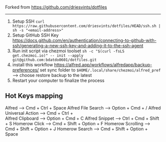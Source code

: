 Forked from https://github.com/driesvints/dotfiles

---

1. Setup SSH `curl https://raw.githubusercontent.com/driesvints/dotfiles/HEAD/ssh.sh | sh -s "<email-address>"`
2. Setup GitHub SSH Key https://docs.github.com/en/authentication/connecting-to-github-with-ssh/generating-a-new-ssh-key-and-adding-it-to-the-ssh-agent
3. Run init script via chezmoi toolset `sh -c "$(curl -fsLS get.chezmoi.io)" -- init --apply git@github.com:bdatdo0601/dotfiles.git`
4. install this workflow https://alfred.app/workflows/alfredapp/backup-preferences/ set sync folder to `$HOME/.local/share/chezmoi/alfred_pref` --> choose restore backup to the latest 
5. Restart your computer to finalize the process

## Hot Keys mapping

Alfred --> Cmd + Ctrl + Space
Alfred File Search --> Option + Cmd + /
Alfred Universal Action --> Cmd + Ctrl + \
Alfred Clipboard --> Option + Cmd + C
Alfred Snippet --> Ctrl + Cmd + Shift + S
Homerow Click --> Cmd + Shift + Option + F
Homerow Scrolling --> Cmd + Shift + Option + J
Homerow Search --> Cmd + Shift + Option + Space
